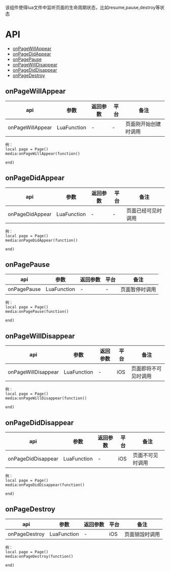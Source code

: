 该组件使得lua文件中监听页面的生命周期状态，比如resume,pause,destroy等状态

# API

* [onPageWillAppear ](#onPageWillAppear)
* [onPageDidAppear](#onPageDidAppear)
* [onPagePause ](#onPagePause)
* [onPageWillDisappear](#onPageWillDisappear)
* [onPageDidDisappear ](#onPageDidDisappear)
* [onPageDestroy](#onPageDestroy)



## onPageWillAppear
| api  |参数   |返回参数   |平台   |备注|
| ------------ | ------------ | ------------ | ------------ |------------ |
| onPageWillAppear   |  LuaFunction|   -|-|    页面刚开始创建时调用|

```
例：
local page = Page()
media:onPageWillAppear(function() 

end)
```

## onPageDidAppear
| api  |参数   |返回参数   |平台   |备注|
| ------------ | ------------ | ------------ | ------------ |------------ |
| onPageDidAppear   |  LuaFunction|   -|-|    页面已经可见时调用|

```
例：
local page = Page()
media:onPageDidAppear(function() 

end)
```

## onPagePause
| api  |参数   |返回参数   |平台   |备注|
| ------------ | ------------ | ------------ | ------------ |------------ |
| onPagePause   |  LuaFunction|   -|-|    页面暂停时调用|

```
例：
local page = Page()
media:onPagePause(function() 

end)
```

## onPageWillDisappear
| api  |参数   |返回参数   |平台   |备注|
| ------------ | ------------ | ------------ | ------------ |------------ |
| onPageWillDisappear   |  LuaFunction|   -|iOS|    页面即将不可见时调用|

```
例：
local page = Page()
media:onPageWillDisappear(function() 

end)
```

## onPageDidDisappear
| api  |参数   |返回参数   |平台   |备注|
| ------------ | ------------ | ------------ | ------------ |------------ |
| onPageDidDisappear   |  LuaFunction|   -|iOS|    页面不可见时调用|

```
例：
local page = Page()
media:onPageDidDisappear(function() 

end)
```


## onPageDestroy
| api  |参数   |返回参数   |平台   |备注|
| ------------ | ------------ | ------------ | ------------ |------------ |
| onPageDestroy   |  LuaFunction|   -|iOS|    页面销毁时调用|

```
例：
local page = Page()
media:onPageDestroy(function() 

end)
```